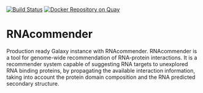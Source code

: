 [![Build Status](https://travis-ci.org/gianlucacorrado/galaxy-RNAcommender.svg?branch=master)](https://travis-ci.org/gianlucacorrado/galaxy-RNAcommender.svg?branch=master)
[![Docker Repository on Quay](https://quay.io/repository/gianlucacorrado/galaxy-rnacommender/status "Docker Repository on Quay")](https://quay.io/repository/gianlucacorrado/galaxy-rnacommender/status)

# RNAcommender

Production ready Galaxy instance with RNAcommender. RNAcommender is a tool for genome-wide recommendation of RNA-protein interactions. It is a recommender system capable of suggesting RNA targets to unexplored RNA binding proteins, by propagating the available interaction information, taking into account the protein domain composition and the RNA predicted secondary structure.
